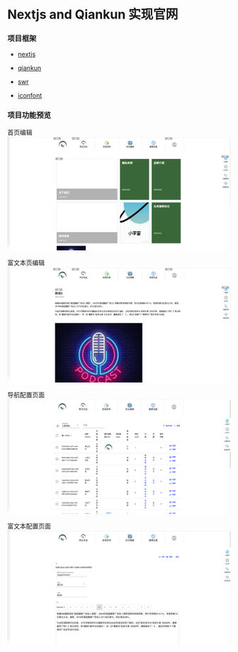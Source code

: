 # Nextjs and Qiankun 实现官网

### 项目框架
- [nextjs](https://nextjs.org/)
- [qiankun](https://qiankun.umijs.org/)
- [swr](https://swr.vercel.app/zh-CN)

- [iconfont](https://www.iconfont.cn/)

### 项目功能预览

首页编辑
![](./public/edit_page.png)


富文本页编辑
![](./public/article_edit.png)

导航配置页面
![](./public/edit_nav.png)

富文本配置页面
![](./public/edit_article.png)

